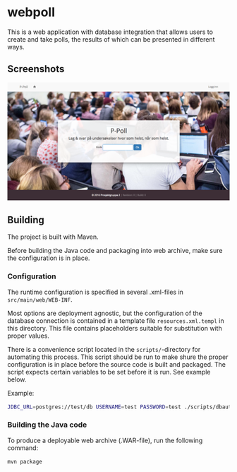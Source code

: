 <!--
               _                 _ _ 
              | |               | | |
 __      _____| |__  _ __   ___ | | |
 \ \ /\ / / _ \ '_ \| '_ \ / _ \| | |
  \ V  V /  __/ |_) | |_) | (_) | | |
   \_/\_/ \___|_.__/| .__/ \___/|_|_|
                    | |              
                    |_|              
-->

# webpoll
This is a web application with database integration that allows users to create
and take polls, the results of which can be presented in different ways.

## Screenshots
![Placeholder screenshot](https://github.com/erikns/webpoll/blob/master/Screenshot.png)
<!--![Screenshot of poll creation](placeholderlink)-->
<!--![Screenshot of poll taking](placeholderlink)-->

## Building
The project is built with Maven.

Before building the Java code and packaging into web archive, make sure the
configuration is in place.

### Configuration
The runtime configuration is specified in several .xml-files in
`src/main/web/WEB-INF`. 

Most options are deployment agnostic, but the
configuration of the database connection is contained in a template file
`resources.xml.templ` in this directory. This file contains placeholders
suitable for substitution with proper values.

There is a convenience script located in the `scripts/`-directory for
automating this process. This script should be run to make shure the proper
configuration is in place before the source code is built and packaged. The
script expects certain variables to be set before it is run. See example below.

Example:
```bash
JDBC_URL=postgres://test/db USERNAME=test PASSWORD=test ./scripts/dbauth_inject.sh
```

### Building the Java code
To produce a deployable web archive (.WAR-file), run the following
command:

```bash
mvn package
```

